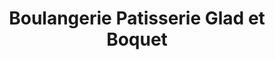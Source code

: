 ---
title: "Boulangerie Patisserie Glad et Boquet"
url: /le-mesnil-esnard/boulangerie-patisserie-glad-et-boquet/
shop: boulangerie
---